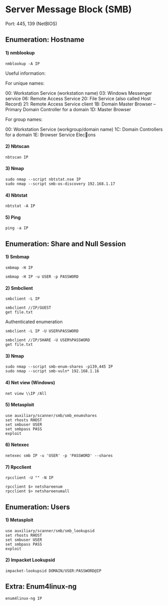 # Server Message Block (SMB)

Port: 445, 139 (NetBIOS)

## Enumeration: Hostname

#### 1) nmblookup

    nmblookup -A IP

Useful information:

For unique names:

00: Workstation Service (workstation name)
03: Windows Messenger service
06: Remote Access Service
20: File Service (also called Host Record)
21: Remote Access Service client
1B: Domain Master Browser – Primary Domain Controller for a domain
1D: Master Browser

For group names:

00: Workstation Service (workgroup/domain name)
1C: Domain Controllers for a domain
1E: Browser Service Elec􀆟ons

#### 2) Nbtscan

    nbtscan IP

#### 3) Nmap

    sudo nmap --script nbtstat.nse IP
    sudo nmap --script smb-os-discovery 192.168.1.17
    
#### 4) Nbtstat

    nbtstat -A IP

#### 5) Ping

    ping -a IP

## Enumeration: Share and Null Session

#### 1) Smbmap

    smbmap -H IP

    smbmap -H IP -u USER -p PASSWORD

#### 2) Smbclient

    smbclient -L IP

    smbclient //IP/GUEST
    get file.txt

Authenticated enumeration

    smbclient -L IP -U USER%PASSWORD

    smbclient //IP/SHARE -U USER%PASSWORD
    get file.txt

#### 3) Nmap

    sudo nmap --script smb-enum-shares -p139,445 IP
    sudo nmap --script smb-vuln* 192.168.1.16

#### 4) Net view (Windows)

    net view \\IP /All

#### 5) Metasploit

    use auxiliary/scanner/smb/smb_enumshares
    set rhosts RHOST
    set smbuser USER
    set smbpass PASS
    exploit

#### 6) Netexec

    netexec smb IP -u 'USER' -p 'PASSWORD' --shares

#### 7) Rpcclient

    rpcclient -U "" -N IP

    rpcclient $> netshareenum
    rpcclient $> netshareenumall

## Enumeration: Users

#### 1) Metasploit

    use auxiliary/scanner/smb/smb_lookupsid
    set rhosts RHOST
    set smbuser USER
    set smbpass PASS
    exploit

#### 2) Impacket Lookupsid

    impacket-lookupsid DOMAIN/USER:PASSWORD@IP

## Extra: Enum4linux-ng

    enum4linux-ng IP
